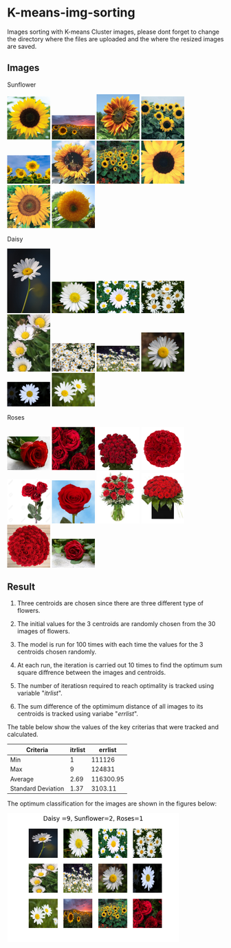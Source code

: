 # K-means-img-sorting
Images sorting with K-means
Cluster images, please dont forget to change the directory where the files are uploaded and the where the resized images are saved.
## Images
Sunflower
<p float="left">
  <img src="Images/Sunflower/01814_01_sunrichorangesum.jpg" width="100">
  <img src="Images/Sunflower/20150725-IMG_1442-Edit-2.jpg" width="100">
  <img src="Images/Sunflower/FL3262-1_1024x1024.jpg" width="100">
  <img src="Images/Sunflower/HELI-2989-A_h.jpg" width="100">
  <img src="Images/Sunflower/images%20(1).jpg" width="100">
  <img src="Images/Sunflower/images%20(2).jpg" width="100">
  <img src="Images/Sunflower/images.jpg" width="100">
  <img src="Images/Sunflower/Sunflower-Black-Mammoth-Flower-Annual-Mckenzie-Seeds_1400x.jpg" width="100">
  <img src="Images/Sunflower/Sunflower-Sunspot-Flower-Annual-Mckenzie-Seeds_1400x.jpg" width="100">
  <img src="Images/Sunflower/teddybear_sunflower_500.jpg" width="100">
</p>

Daisy
<p float="left">
  <img src="Images/Daisy/17a5d17b2f30c1ad24b6fd182dc89c59.jpg" width="100">
  <img src="Images/Daisy/4864.jpg" width="100">
  <img src="Images/Daisy/daisy-flower-1532449822.jpg" width="100">
  <img src="Images/Daisy/download%20(1).jpg" width="100">
  <img src="Images/Daisy/download%20(2).jpg" width="100">
  <img src="Images/Daisy/download.jpg" width="100">
  <img src="Images/Daisy/GettyImages-1004261968-5b8d9cb946e0fb0025f5f51b.jpg" width="100">
  <img src="Images/Daisy/Leucanthemum_vulgare_'Filigran'_Flower_2200px.jpg" width="100">
  <img src="Images/Daisy/photo-1508784411316-02b8cd4d3a3a.jpg" width="100">
  <img src="Images/Daisy/photo-1511800542034-c083297cdf56.jpg" width="100">
</p>

Roses
<p float="left">
  <img src="Images/Roses/7e0a3d_3ea91341d6814d1781b0a29b14ba85cc_mv2.jpg" width="100">
  <img src="Images/Roses/12-red-roses-korean-style-2607195390065_600x.jpg" width="100">
  <img src="Images/Roses/81oU3AvHlDL._SL1500_.jpg" width="100">
  <img src="Images/Roses/817dHAFMjFL._SL1500_.jpg" width="100">
  <img src="Images/Roses/51269296-three-dark-red-roses-isolated-on-white.jpg" width="100">
  <img src="Images/Roses/globalrose-flower-bouquets-50-red-roses-vd-64_1000.jpg" width="100">
  <img src="Images/Roses/images%20(1).jpg" width="100">
  <img src="Images/Roses/images.jpg" width="100">
  <img src="Images/Roses/imageService.jpg" width="100">
  <img src="Images/Roses/photo-1537454959372-885b35677ef5.jpg" width="100">
</p>

## Result
1) Three centroids are chosen since there are three different type of flowers.

2) The initial values for the 3 centroids are randomly chosen from the 30 images of flowers.

3) The model is run for 100 times with each time the values for the 3 centroids chosen randomly.

4) At each run, the iteration is carried out 10 times to find the optimum sum square diffrence between the images and centroids.

5) The number of iteratiosn required to reach optimality is tracked using variable "*itrlist*".

6) The sum difference of the optimimum distance of all images to its centroids is tracked using variabe "*errlist*".

The table below show the values of the key criterias that were tracked and calculated.

| Criteria | itrlist | errlist|
| --- | --- | --- |
| Min | 1 | 111126 |
| Max | 9 | 124831 |
| Average | 2.69 | 116300.95 |
| Standard Deviation | 1.37 | 3103.11 |

The optimum classification for the images are shown in the figures below:

<img src="Images/Result/Class1.png" width="400">

